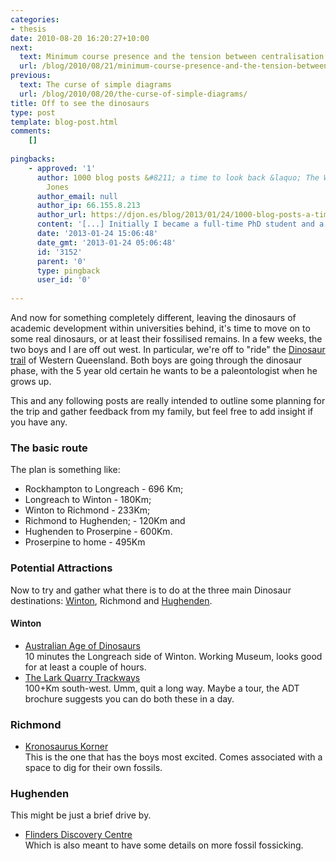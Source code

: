 ```yaml
---
categories:
- thesis
date: 2010-08-20 16:20:27+10:00
next:
  text: Minimum course presence and the tension between centralisation and de-centralisation
  url: /blog/2010/08/21/minimum-course-presence-and-the-tension-between-centralisation-and-de-centralisation/
previous:
  text: The curse of simple diagrams
  url: /blog/2010/08/20/the-curse-of-simple-diagrams/
title: Off to see the dinosaurs
type: post
template: blog-post.html
comments:
    []
    
pingbacks:
    - approved: '1'
      author: 1000 blog posts &#8211; a time to look back &laquo; The Weblog of (a) David
        Jones
      author_email: null
      author_ip: 66.155.8.213
      author_url: https://djon.es/blog/2013/01/24/1000-blog-posts-a-time-to-look-back/
      content: '[...] Initially I became a full-time PhD student and a Dad. [...]'
      date: '2013-01-24 15:06:48'
      date_gmt: '2013-01-24 05:06:48'
      id: '3152'
      parent: '0'
      type: pingback
      user_id: '0'
    
---
```

And now for something completely different, leaving the dinosaurs of academic development within universities behind, it's time to move on to some real dinosaurs, or at least their fossilised remains. In a few weeks, the two boys and I are off out west. In particular, we're off to "ride" the [Dinosaur trail](http://www.queenslandholidays.com.au/things-to-see-and-do/australias-dinosaur-trail/index.cfm) of Western Queensland. Both boys are going through the dinosaur phase, with the 5 year old certain he wants to be a paleontologist when he grows up.

This and any following posts are really intended to outline some planning for the trip and gather feedback from my family, but feel free to add insight if you have any.

### The basic route

The plan is something like:

- Rockhampton to Longreach - 696 Km;
- Longreach to Winton - 180Km;
- Winton to Richmond - 233Km;
- Richmond to Hughenden; - 120Km and
- Hughenden to Proserpine - 600Km.
- Proserpine to home - 495Km

### Potential Attractions

Now to try and gather what there is to do at the three main Dinosaur destinations: [Winton](http://www.queenslandholidays.com.au/destinations/outback/places-to-visit/winton/index.cfm), Richmond and [Hughenden](http://www.hughenden.com/Document1.aspx?id=789).

#### Winton

- [Australian Age of Dinosaurs](http://www.queenslandholidays.com.au/destinations/outback/things-to-see-and-do/australian-age-of-dinosaurs/index.cfm)  
    10 minutes the Longreach side of Winton. Working Museum, looks good for at least a couple of hours.
- [The Lark Quarry Trackways](http://www.dinosaurtrackways.com.au/)  
    100+Km south-west. Umm, quit a long way. Maybe a tour, the ADT brochure suggests you can do both these in a day.

### Richmond

- [Kronosaurus Korner](http://www.kronosauruskorner.com.au/home)  
    This is the one that has the boys most excited. Comes associated with a space to dig for their own fossils.

### Hughenden

This might be just a brief drive by.

- [Flinders Discovery Centre](http://www.hughenden.com/Document1.aspx?id=808)  
    Which is also meant to have some details on more fossil fossicking.
